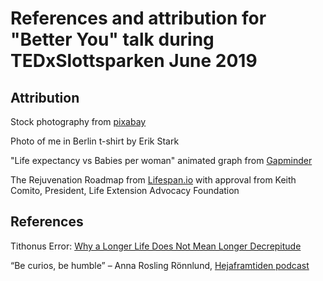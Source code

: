 # References and attribution for "Better You" talk during TEDxSlottsparken June 2019

## Attribution

Stock photography from [pixabay](https://pixabay.com/service/license/)

Photo of me in Berlin t-shirt by Erik Stark

"Life expectancy vs Babies per woman" animated graph from [Gapminder](https://www.gapminder.org/tools/#$state$marker$axis_x$which=children_per_woman_total_fertility&domainMin:null&domainMax:null&zoomedMin:null&zoomedMax:null&scaleType=linear&spaceRef:null;;;&chart-type=bubbles)

The Rejuvenation Roadmap from [Lifespan.io](https://www.lifespan.io/the-rejuvenation-roadmap/) with approval from Keith Comito, President, Life Extension Advocacy Foundation


## References

Tithonus Error: [Why a Longer Life Does Not Mean Longer Decrepitude](https://www.leafscience.org/why-a-longer-life-does-not-mean-longer-decrepitude/)

“Be curios, be humble” – Anna Rosling Rönnlund, [Hejaframtiden podcast](http://hejaframtiden.se/heja-framtiden-podcast-60-anna-rosling-ronnlund/)
